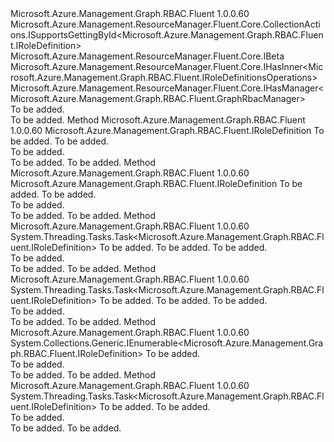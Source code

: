 <Type Name="IRoleDefinitions" FullName="Microsoft.Azure.Management.Graph.RBAC.Fluent.IRoleDefinitions">
  <TypeSignature Language="C#" Value="public interface IRoleDefinitions : Microsoft.Azure.Management.ResourceManager.Fluent.Core.CollectionActions.ISupportsGettingById&lt;Microsoft.Azure.Management.Graph.RBAC.Fluent.IRoleDefinition&gt;, Microsoft.Azure.Management.ResourceManager.Fluent.Core.IBeta, Microsoft.Azure.Management.ResourceManager.Fluent.Core.IHasInner&lt;Microsoft.Azure.Management.Graph.RBAC.Fluent.IRoleDefinitionsOperations&gt;, Microsoft.Azure.Management.ResourceManager.Fluent.Core.IHasManager&lt;Microsoft.Azure.Management.Graph.RBAC.Fluent.GraphRbacManager&gt;" />
  <TypeSignature Language="ILAsm" Value=".class public interface auto ansi abstract IRoleDefinitions implements class Microsoft.Azure.Management.ResourceManager.Fluent.Core.CollectionActions.ISupportsGettingById`1&lt;class Microsoft.Azure.Management.Graph.RBAC.Fluent.IRoleDefinition&gt;, class Microsoft.Azure.Management.ResourceManager.Fluent.Core.IBeta, class Microsoft.Azure.Management.ResourceManager.Fluent.Core.IHasInner`1&lt;class Microsoft.Azure.Management.Graph.RBAC.Fluent.IRoleDefinitionsOperations&gt;, class Microsoft.Azure.Management.ResourceManager.Fluent.Core.IHasManager`1&lt;class Microsoft.Azure.Management.Graph.RBAC.Fluent.GraphRbacManager&gt;" />
  <TypeSignature Language="DocId" Value="T:Microsoft.Azure.Management.Graph.RBAC.Fluent.IRoleDefinitions" />
  <TypeSignature Language="VB.NET" Value="Public Interface IRoleDefinitions&#xA;Implements IBeta, IHasInner(Of IRoleDefinitionsOperations), IHasManager(Of GraphRbacManager), ISupportsGettingById(Of IRoleDefinition)" />
  <TypeSignature Language="F#" Value="type IRoleDefinitions = interface&#xA;    interface IBeta&#xA;    interface ISupportsGettingById&lt;IRoleDefinition&gt;&#xA;    interface IHasManager&lt;GraphRbacManager&gt;&#xA;    interface IHasInner&lt;IRoleDefinitionsOperations&gt;" />
  <AssemblyInfo>
    <AssemblyName>Microsoft.Azure.Management.Graph.RBAC.Fluent</AssemblyName>
    <AssemblyVersion>1.0.0.60</AssemblyVersion>
  </AssemblyInfo>
  <Interfaces>
    <Interface>
      <InterfaceName>Microsoft.Azure.Management.ResourceManager.Fluent.Core.CollectionActions.ISupportsGettingById&lt;Microsoft.Azure.Management.Graph.RBAC.Fluent.IRoleDefinition&gt;</InterfaceName>
    </Interface>
    <Interface>
      <InterfaceName>Microsoft.Azure.Management.ResourceManager.Fluent.Core.IBeta</InterfaceName>
    </Interface>
    <Interface>
      <InterfaceName>Microsoft.Azure.Management.ResourceManager.Fluent.Core.IHasInner&lt;Microsoft.Azure.Management.Graph.RBAC.Fluent.IRoleDefinitionsOperations&gt;</InterfaceName>
    </Interface>
    <Interface>
      <InterfaceName>Microsoft.Azure.Management.ResourceManager.Fluent.Core.IHasManager&lt;Microsoft.Azure.Management.Graph.RBAC.Fluent.GraphRbacManager&gt;</InterfaceName>
    </Interface>
  </Interfaces>
  <Docs>
    <summary>To be added.</summary>
    <remarks>To be added.</remarks>
  </Docs>
  <Members>
    <Member MemberName="GetByScope">
      <MemberSignature Language="C#" Value="public Microsoft.Azure.Management.Graph.RBAC.Fluent.IRoleDefinition GetByScope (string scope, string name);" />
      <MemberSignature Language="ILAsm" Value=".method public hidebysig newslot virtual instance class Microsoft.Azure.Management.Graph.RBAC.Fluent.IRoleDefinition GetByScope(string scope, string name) cil managed" />
      <MemberSignature Language="DocId" Value="M:Microsoft.Azure.Management.Graph.RBAC.Fluent.IRoleDefinitions.GetByScope(System.String,System.String)" />
      <MemberSignature Language="VB.NET" Value="Public Function GetByScope (scope As String, name As String) As IRoleDefinition" />
      <MemberSignature Language="F#" Value="abstract member GetByScope : string * string -&gt; Microsoft.Azure.Management.Graph.RBAC.Fluent.IRoleDefinition" Usage="iRoleDefinitions.GetByScope (scope, name)" />
      <MemberType>Method</MemberType>
      <AssemblyInfo>
        <AssemblyName>Microsoft.Azure.Management.Graph.RBAC.Fluent</AssemblyName>
        <AssemblyVersion>1.0.0.60</AssemblyVersion>
      </AssemblyInfo>
      <ReturnValue>
        <ReturnType>Microsoft.Azure.Management.Graph.RBAC.Fluent.IRoleDefinition</ReturnType>
      </ReturnValue>
      <Parameters>
        <Parameter Name="scope" Type="System.String" />
        <Parameter Name="name" Type="System.String" />
      </Parameters>
      <Docs>
        <param name="scope">To be added.</param>
        <param name="name">To be added.</param>
        <summary>To be added.</summary>
        <returns>To be added.</returns>
        <remarks>To be added.</remarks>
      </Docs>
    </Member>
    <Member MemberName="GetByScopeAndRoleName">
      <MemberSignature Language="C#" Value="public Microsoft.Azure.Management.Graph.RBAC.Fluent.IRoleDefinition GetByScopeAndRoleName (string scope, string roleName);" />
      <MemberSignature Language="ILAsm" Value=".method public hidebysig newslot virtual instance class Microsoft.Azure.Management.Graph.RBAC.Fluent.IRoleDefinition GetByScopeAndRoleName(string scope, string roleName) cil managed" />
      <MemberSignature Language="DocId" Value="M:Microsoft.Azure.Management.Graph.RBAC.Fluent.IRoleDefinitions.GetByScopeAndRoleName(System.String,System.String)" />
      <MemberSignature Language="VB.NET" Value="Public Function GetByScopeAndRoleName (scope As String, roleName As String) As IRoleDefinition" />
      <MemberSignature Language="F#" Value="abstract member GetByScopeAndRoleName : string * string -&gt; Microsoft.Azure.Management.Graph.RBAC.Fluent.IRoleDefinition" Usage="iRoleDefinitions.GetByScopeAndRoleName (scope, roleName)" />
      <MemberType>Method</MemberType>
      <AssemblyInfo>
        <AssemblyName>Microsoft.Azure.Management.Graph.RBAC.Fluent</AssemblyName>
        <AssemblyVersion>1.0.0.60</AssemblyVersion>
      </AssemblyInfo>
      <ReturnValue>
        <ReturnType>Microsoft.Azure.Management.Graph.RBAC.Fluent.IRoleDefinition</ReturnType>
      </ReturnValue>
      <Parameters>
        <Parameter Name="scope" Type="System.String" />
        <Parameter Name="roleName" Type="System.String" />
      </Parameters>
      <Docs>
        <param name="scope">To be added.</param>
        <param name="roleName">To be added.</param>
        <summary>To be added.</summary>
        <returns>To be added.</returns>
        <remarks>To be added.</remarks>
      </Docs>
    </Member>
    <Member MemberName="GetByScopeAndRoleNameAsync">
      <MemberSignature Language="C#" Value="public System.Threading.Tasks.Task&lt;Microsoft.Azure.Management.Graph.RBAC.Fluent.IRoleDefinition&gt; GetByScopeAndRoleNameAsync (string scope, string roleName, System.Threading.CancellationToken cancellationToken = null);" />
      <MemberSignature Language="ILAsm" Value=".method public hidebysig newslot virtual instance class System.Threading.Tasks.Task`1&lt;class Microsoft.Azure.Management.Graph.RBAC.Fluent.IRoleDefinition&gt; GetByScopeAndRoleNameAsync(string scope, string roleName, valuetype System.Threading.CancellationToken cancellationToken) cil managed" />
      <MemberSignature Language="DocId" Value="M:Microsoft.Azure.Management.Graph.RBAC.Fluent.IRoleDefinitions.GetByScopeAndRoleNameAsync(System.String,System.String,System.Threading.CancellationToken)" />
      <MemberSignature Language="F#" Value="abstract member GetByScopeAndRoleNameAsync : string * string * System.Threading.CancellationToken -&gt; System.Threading.Tasks.Task&lt;Microsoft.Azure.Management.Graph.RBAC.Fluent.IRoleDefinition&gt;" Usage="iRoleDefinitions.GetByScopeAndRoleNameAsync (scope, roleName, cancellationToken)" />
      <MemberType>Method</MemberType>
      <AssemblyInfo>
        <AssemblyName>Microsoft.Azure.Management.Graph.RBAC.Fluent</AssemblyName>
        <AssemblyVersion>1.0.0.60</AssemblyVersion>
      </AssemblyInfo>
      <ReturnValue>
        <ReturnType>System.Threading.Tasks.Task&lt;Microsoft.Azure.Management.Graph.RBAC.Fluent.IRoleDefinition&gt;</ReturnType>
      </ReturnValue>
      <Parameters>
        <Parameter Name="scope" Type="System.String" />
        <Parameter Name="roleName" Type="System.String" />
        <Parameter Name="cancellationToken" Type="System.Threading.CancellationToken" />
      </Parameters>
      <Docs>
        <param name="scope">To be added.</param>
        <param name="roleName">To be added.</param>
        <param name="cancellationToken">To be added.</param>
        <summary>To be added.</summary>
        <returns>To be added.</returns>
        <remarks>To be added.</remarks>
      </Docs>
    </Member>
    <Member MemberName="GetByScopeAsync">
      <MemberSignature Language="C#" Value="public System.Threading.Tasks.Task&lt;Microsoft.Azure.Management.Graph.RBAC.Fluent.IRoleDefinition&gt; GetByScopeAsync (string scope, string name, System.Threading.CancellationToken cancellationToken = null);" />
      <MemberSignature Language="ILAsm" Value=".method public hidebysig newslot virtual instance class System.Threading.Tasks.Task`1&lt;class Microsoft.Azure.Management.Graph.RBAC.Fluent.IRoleDefinition&gt; GetByScopeAsync(string scope, string name, valuetype System.Threading.CancellationToken cancellationToken) cil managed" />
      <MemberSignature Language="DocId" Value="M:Microsoft.Azure.Management.Graph.RBAC.Fluent.IRoleDefinitions.GetByScopeAsync(System.String,System.String,System.Threading.CancellationToken)" />
      <MemberSignature Language="F#" Value="abstract member GetByScopeAsync : string * string * System.Threading.CancellationToken -&gt; System.Threading.Tasks.Task&lt;Microsoft.Azure.Management.Graph.RBAC.Fluent.IRoleDefinition&gt;" Usage="iRoleDefinitions.GetByScopeAsync (scope, name, cancellationToken)" />
      <MemberType>Method</MemberType>
      <AssemblyInfo>
        <AssemblyName>Microsoft.Azure.Management.Graph.RBAC.Fluent</AssemblyName>
        <AssemblyVersion>1.0.0.60</AssemblyVersion>
      </AssemblyInfo>
      <ReturnValue>
        <ReturnType>System.Threading.Tasks.Task&lt;Microsoft.Azure.Management.Graph.RBAC.Fluent.IRoleDefinition&gt;</ReturnType>
      </ReturnValue>
      <Parameters>
        <Parameter Name="scope" Type="System.String" />
        <Parameter Name="name" Type="System.String" />
        <Parameter Name="cancellationToken" Type="System.Threading.CancellationToken" />
      </Parameters>
      <Docs>
        <param name="scope">To be added.</param>
        <param name="name">To be added.</param>
        <param name="cancellationToken">To be added.</param>
        <summary>To be added.</summary>
        <returns>To be added.</returns>
        <remarks>To be added.</remarks>
      </Docs>
    </Member>
    <Member MemberName="ListByScope">
      <MemberSignature Language="C#" Value="public System.Collections.Generic.IEnumerable&lt;Microsoft.Azure.Management.Graph.RBAC.Fluent.IRoleDefinition&gt; ListByScope (string scope);" />
      <MemberSignature Language="ILAsm" Value=".method public hidebysig newslot virtual instance class System.Collections.Generic.IEnumerable`1&lt;class Microsoft.Azure.Management.Graph.RBAC.Fluent.IRoleDefinition&gt; ListByScope(string scope) cil managed" />
      <MemberSignature Language="DocId" Value="M:Microsoft.Azure.Management.Graph.RBAC.Fluent.IRoleDefinitions.ListByScope(System.String)" />
      <MemberSignature Language="VB.NET" Value="Public Function ListByScope (scope As String) As IEnumerable(Of IRoleDefinition)" />
      <MemberSignature Language="F#" Value="abstract member ListByScope : string -&gt; seq&lt;Microsoft.Azure.Management.Graph.RBAC.Fluent.IRoleDefinition&gt;" Usage="iRoleDefinitions.ListByScope scope" />
      <MemberType>Method</MemberType>
      <AssemblyInfo>
        <AssemblyName>Microsoft.Azure.Management.Graph.RBAC.Fluent</AssemblyName>
        <AssemblyVersion>1.0.0.60</AssemblyVersion>
      </AssemblyInfo>
      <ReturnValue>
        <ReturnType>System.Collections.Generic.IEnumerable&lt;Microsoft.Azure.Management.Graph.RBAC.Fluent.IRoleDefinition&gt;</ReturnType>
      </ReturnValue>
      <Parameters>
        <Parameter Name="scope" Type="System.String" />
      </Parameters>
      <Docs>
        <param name="scope">To be added.</param>
        <summary>To be added.</summary>
        <returns>To be added.</returns>
        <remarks>To be added.</remarks>
      </Docs>
    </Member>
    <Member MemberName="ListByScopeAsync">
      <MemberSignature Language="C#" Value="public System.Threading.Tasks.Task&lt;Microsoft.Azure.Management.Graph.RBAC.Fluent.IRoleDefinition&gt; ListByScopeAsync (string scope, System.Threading.CancellationToken cancellationToken = null);" />
      <MemberSignature Language="ILAsm" Value=".method public hidebysig newslot virtual instance class System.Threading.Tasks.Task`1&lt;class Microsoft.Azure.Management.Graph.RBAC.Fluent.IRoleDefinition&gt; ListByScopeAsync(string scope, valuetype System.Threading.CancellationToken cancellationToken) cil managed" />
      <MemberSignature Language="DocId" Value="M:Microsoft.Azure.Management.Graph.RBAC.Fluent.IRoleDefinitions.ListByScopeAsync(System.String,System.Threading.CancellationToken)" />
      <MemberSignature Language="F#" Value="abstract member ListByScopeAsync : string * System.Threading.CancellationToken -&gt; System.Threading.Tasks.Task&lt;Microsoft.Azure.Management.Graph.RBAC.Fluent.IRoleDefinition&gt;" Usage="iRoleDefinitions.ListByScopeAsync (scope, cancellationToken)" />
      <MemberType>Method</MemberType>
      <AssemblyInfo>
        <AssemblyName>Microsoft.Azure.Management.Graph.RBAC.Fluent</AssemblyName>
        <AssemblyVersion>1.0.0.60</AssemblyVersion>
      </AssemblyInfo>
      <ReturnValue>
        <ReturnType>System.Threading.Tasks.Task&lt;Microsoft.Azure.Management.Graph.RBAC.Fluent.IRoleDefinition&gt;</ReturnType>
      </ReturnValue>
      <Parameters>
        <Parameter Name="scope" Type="System.String" />
        <Parameter Name="cancellationToken" Type="System.Threading.CancellationToken" />
      </Parameters>
      <Docs>
        <param name="scope">To be added.</param>
        <param name="cancellationToken">To be added.</param>
        <summary>To be added.</summary>
        <returns>To be added.</returns>
        <remarks>To be added.</remarks>
      </Docs>
    </Member>
  </Members>
</Type>